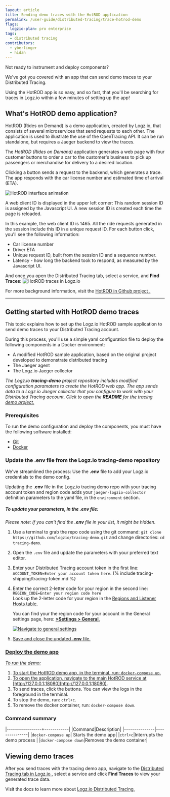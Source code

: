 ```yaml
---
layout: article
title: Sending demo traces with the HotROD application
permalink: /user-guide/distributed-tracing/trace-hotrod-demo
flags:
  logzio-plan: pro enterprise
tags:
  - distributed tracing
contributors:
  - yberlinger
  - hidan
---
```

Not ready to instrument and deploy components?

We've got you covered with an app that can send demo traces to your Distributed Tracing.

Using the HotROD app is so easy, and so fast, that you'll be searching for traces in Logz.io within a few minutes of setting up the app! 

## What's HotROD demo application? ##

HotROD (Rides on Demand) is a demo application, created by Logz.io, that consists of several microservices that send requests to each other. The application is used to illustrate the use of the OpenTracing API. It can be run standalone, but requires a Jaeger backend to view the traces. 

The _HotROD (Rides on Demand)_ application generates a web page with four customer buttons to order a car to the customer's business to pick up passengers or merchandise for delivery to a desired location. 

Clicking a button sends a request to the backend, which generates a trace. The app responds with the car license number and estimated time of arrival (ETA). 

<!-- ![HotROD interface image](https://dytvr9ot2sszz.cloudfront.net/logz-docs/distributed-tracing/tracing-hotrod.png) -->

![HotROD interface animation](https://dytvr9ot2sszz.cloudfront.net/logz-docs/distributed-tracing/tracing-hotrod-anim8.gif)

A web client ID is displayed in the upper left corner:  This random session ID is assigned by the Javascript UI. A new session ID is created each time the page is reloaded.  

In this example, the web client ID is 1465. All the ride requests generated in the session include this ID in a unique request ID. For each button click, you'll see the following information: 

+ Car license number
+ Driver ETA
+ Unique request ID, built from the session ID and a sequence number. 
+ Latency - how long the backend took to respond, as measured by the Javascript UI.


And once you open the Distributed Tracing tab, select a service, and **Find Traces**: ![HotROD traces in Logz.io](https://dytvr9ot2sszz.cloudfront.net/logz-docs/distributed-tracing/traces-hotrod-driver-results_oct21.png	)

For more background information, visit the <a href ="https://github.com/jaegertracing/jaeger/tree/master/examples/hotrod" target="_blank">  HotROD in Github project <i class="fas fa-external-link-alt"></i>. </a> 

---

## Getting started with HotROD demo traces 

This topic explains how to set up the Logz.io HotROD sample application to send demo traces to your Distributed Tracing account. 

During this process, you'll use a simple yaml configuration file to deploy the following components in a Docker environment:

+ A modified HotROD sample application, based on the original project developed to demonstrate distributed tracing
+ The Jaeger agent
+ The Logz.io Jaeger collector

*The Logz.io **tracing-demo** project repository includes modified configuration paramaters to create the HotROD web app. The app sends data to a Logz.io Jaeger collector that you configure to work with your Distributed Tracing account.  Click to open the <a href ="https://github.com/logzio/tracing-demo/blob/main/README.md" target="_blank"> **README** for the tracing demo project. </a>*

<!--The configuration repository <a href ="https://github.com/logzio/tracing-demo"  target="_blank">  is here <i class="fas fa-external-link-alt"></i> </a>. -->

### Prerequisites

To run the demo configuration and deploy the components, you must have the following software installed: 

+ <a href ="https://git-scm.com/book/en/v2/Getting-Started-Installing-Git" target="_blank"> Git  <i class="fas fa-external-link-alt"></i>  </a>  
+ <a href ="https://docs.docker.com/get-docker/" target="_blank"> Docker  <i class="fas fa-external-link-alt"></i> </a>  

### Update the **.env** file from the Logz.io tracing-demo repository

We've streamlined the process: Use the **.env** file to add your Logz.io credentials to the demo config. 

Updating the **.env** file in the Logz.io tracing demo repo with your tracing account token and region code 
adds your `jaeger-logzio-collector` definition parameters to the yaml file, in the `environment` section.

##### To update your parameters, in the **.env** file: #####



_Please note: If you can't find the **.env** file in your list, it might be hidden._

1. Use a terminal to grab the repo code using the git command:  `git clone https://github.com/logzio/tracing-demo.git` and change directories: `cd tracing-demo`.

1. Open the `.env` file and update the parameters with your preferred text editor.
1. Enter your Distributed Tracing account token in the first line: `ACCOUNT_TOKEN=Enter your account token here`. {% include tracing-shipping/tracing-token.md %}
1. Enter the correct 2-letter code for your region in the second line: `REGION_CODE=Enter your region code here`<br>
    Look up the 2-letter code for your region in the <a href="/user-guide/accounts/account-region.html#available-regions" target ="_blank"> Regions and Listener Hosts table.</a> 
   
   You can find your the region code for your account in the General settings page, here: <a href="https://app.logz.io/#/dashboard/settings/general" target ="_blank"> **<i class="li li-gear"></i> >Settings > General**.

   ![Navigate to general settings](https://dytvr9ot2sszz.cloudfront.net/logz-docs/distributed-tracing/traces-general-settings_oct21.png	)


1. Save and close the updated **.env** file.     


### Deploy the demo app

_To run the demo:_

1. To start the HotROD demo app, in the terminal, run: `docker-compose up`.
2. To open the application, navigate to the main HotROD service at [http://127.0.0.1:18080](http://127.0.0.1:18080).
3. To send traces, click the buttons.
    You can view the logs in the foreground in the terminal. 
4. To stop the demo, run: `ctrl+c`.
5. To remove the docker container, run: `docker-compose down`.

### Command summary

|-----------------+------------|
|Command|Description|
|---------------|---------------|
|`docker-compose up`| Starts the demo app|
|`ctrl+c`|Interrupts the demo process |
|`docker-compose down`|Removes the demo container|


## Viewing demo traces

After you send traces with the tracing demo app, navigate to the <a href = "https://app.logz.io/#/dashboard/jaeger/search?switchToAccountId=2977"  target ="_blank"> Distributed Tracing tab in Logz.io </a>, select a service and click **Find Traces** to view your generated trace data.    

Visit the docs to learn more about <a href=" /user-guide/distributed-tracing"  target ="_blank"> Logz.io Distributed Tracing. </a>